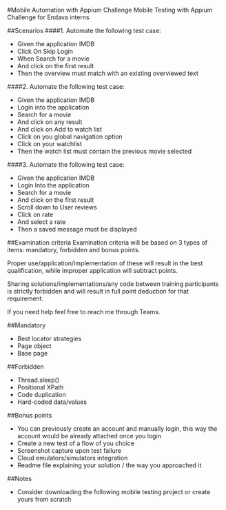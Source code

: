 #Mobile Automation with Appium Challenge
Mobile Testing with Appium Challenge for Endava interns

##Scenarios
####1. Automate the following test case:
- Given the application IMDB 
- Click On Skip Login 
- When Search for a movie 
- And click on the first result 
- Then the overview must match with an existing overviewed text

####2. Automate the following test case:
- Given the application IMDB 
- Login into the application
- Search for a movie
- And click on any result 
- And click on Add to watch list
- Click on you global navigation option
- Click on your watchlist
- Then the watch list must contain the previous movie selected

####3. Automate the following test case:
- Given the application IMDB 
- Login Into the application
- Search for a movie
- And click on the first result
- Scroll down to User reviews
- Click on rate
- And select a rate
- Then a saved message must be displayed


##Examination criteria
Examination criteria will be based on 3 types of items: mandatory, forbidden and bonus points. 

Proper use/application/implementation of these will result in the best qualification, while 
improper application will subtract points. 

Sharing solutions/implementations/any code between training participants is strictly forbidden 
and will result in full point deduction for that requirement.

If you need help feel free to reach me through Teams.

##Mandatory
- Best locator strategies 
- Page object 
- Base page 

##Forbidden
- Thread.sleep()
- Positional XPath 
- Code duplication 
- Hard-coded data/values

##Bonus points
- You can previously create an account and manually login, this way the account would be already attached once you login 
- Create a new test of a flow of you choice 
- Screenshot capture upon test failure 
- Cloud emulators/simulators integration 
- Readme file explaining your solution / the way you approached it

##Notes
- Consider downloading the following mobile testing project or create yours from scratch
